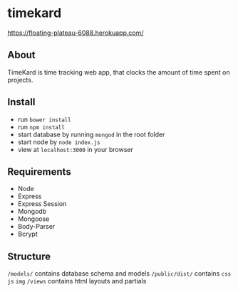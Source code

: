 # timekard

https://floating-plateau-6088.herokuapp.com/

## About
TimeKard is time tracking web app, that clocks the amount of time spent on projects.

## Install
- run `bower install`
- run `npm install`
- start database by running `mongod` in the root folder
- start node by `node index.js`
- view at `localhost:3000` in your browser

## Requirements
- Node
- Express
- Express Session
- Mongodb
- Mongoose
- Body-Parser
- Bcrypt


## Structure
`/models/` contains database schema and models
`/public/dist/` contains `css` `js` `img`
`/views` contains html layouts and partials
